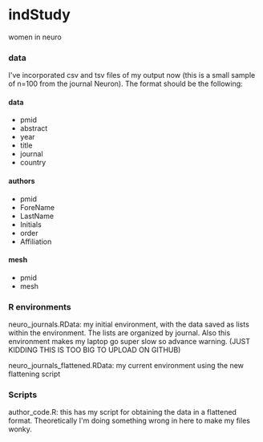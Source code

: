 # indStudy
 women in neuro

### data
I've incorporated csv and tsv files of my output now (this is a small sample of n=100 from the journal Neuron). The format should be the following:

#### data
- pmid
- abstract
- year
- title
- journal
- country

#### authors
- pmid
- ForeName
- LastName
- Initials
- order
- Affiliation

#### mesh
- pmid
- mesh


### R environments
neuro_journals.RData: my initial environment, with the data saved as lists within the environment. The lists are organized by journal. Also this environment makes my laptop go super slow so advance warning. (JUST KIDDING THIS IS TOO BIG TO UPLOAD ON GITHUB)

neuro_journals_flattened.RData: my current environment using the new flattening script

### Scripts
author_code.R: this has my script for obtaining the data in a flattened format. Theoretically I'm doing something wrong in here to make my files wonky.
